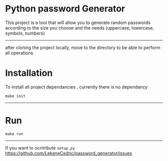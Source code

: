 Python password Generator
========================

This project is a tool that will allow you to generate random passwords according to the size you choose and the needs (uppercase, lowercase, symbols, numbers)

---------------

after cloning the project locally, move to the directory to be able to perform all operations

Installation 
============
To install all project dependancies , currently there is no dependancy

```
make init 
```

---
Run
===

```
make run
```

---------------

If you want to ocntribute ``setup.py`` 
<https://github.com/LekeneCedric/password_generator/issues>
